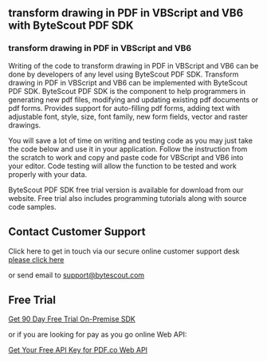 ## transform drawing in PDF in VBScript and VB6 with ByteScout PDF SDK

### transform drawing in PDF in VBScript and VB6

Writing of the code to transform drawing in PDF in VBScript and VB6 can be done by developers of any level using ByteScout PDF SDK. Transform drawing in PDF in VBScript and VB6 can be implemented with ByteScout PDF SDK. ByteScout PDF SDK is the component to help programmers in generating new pdf files, modifying and updating existing pdf documents or pdf forms. Provides support for auto-filling pdf forms, adding text with adjustable font, style, size, font family, new form fields, vector and raster drawings.

You will save a lot of time on writing and testing code as you may just take the code below and use it in your application. Follow the instruction from the scratch to work and copy and paste code for VBScript and VB6 into your editor. Code testing will allow the function to be tested and work properly with your data.

ByteScout PDF SDK free trial version is available for download from our website. Free trial also includes programming tutorials along with source code samples.

## Contact Customer Support

Click here to get in touch via our secure online customer support desk [please click here](https://bytescout.zendesk.com/hc/en-us/requests/new?subject=ByteScout%20PDF%20SDK%20Question)

or send email to [support@bytescout.com](mailto:support@bytescout.com?subject=ByteScout%20PDF%20SDK%20Question) 

## Free Trial

[Get 90 Day Free Trial On-Premise SDK](https://bytescout.com/download/web-installer?utm_source=github-readme)

or if you are looking for pay as you go online Web API:

[Get Your Free API Key for PDF.co Web API](https://pdf.co/documentation/api?utm_source=github-readme)